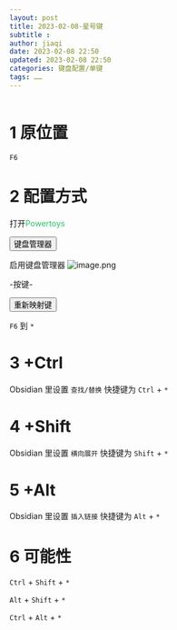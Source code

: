 ```yaml
---
layout: post
title: 2023-02-08-星号键
subtitle :
author: jiaqi
date: 2023-02-08 22:50
updated: 2023-02-08 22:50
categories: 键盘配置/单键
tags: ……
---
```

```toc
```
# 1 原位置

`F6`

# 2 配置方式

打开<font color="#2DC26B">Powertoys</font>

<button>键盘管理器</button>

启用键盘管理器 ![image.png](https://gitee.com/bing-jiaqi/blog/raw/master/202302082056201.png)

-按键-

<button>重新映射键</button>

`F6` 到 `*`

# 3 +Ctrl

Obsidian 里设置 `查找/替换` 快捷键为 `Ctrl` + `*`

# 4 +Shift

Obsidian 里设置 `横向展开` 快捷键为 `Shift` + `*`

# 5 +Alt

Obsidian 里设置 `插入链接` 快捷键为 `Alt` + `*`

# 6 可能性

 `Ctrl` + `Shift` + `*`

 `Alt` +  `Shift` + `*`
  
  `Ctrl` + `Alt` + `*`